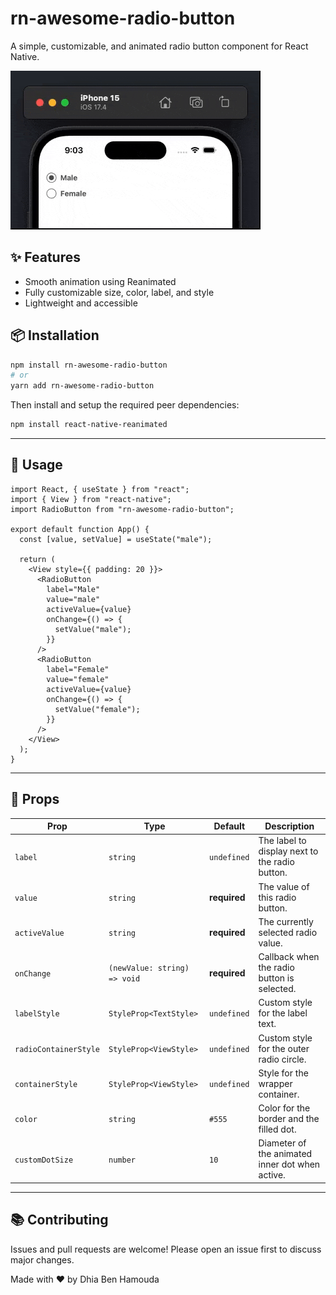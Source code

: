 # rn-awesome-radio-button

A simple, customizable, and animated radio button component for React Native.

![Alt text](https://github.com/Dhia-Ben-Hamouda/rn-awesome-radio-button/blob/main/src/assets/preview.gif)

## ✨ Features

- Smooth animation using Reanimated
- Fully customizable size, color, label, and style
- Lightweight and accessible

## 📦 Installation

```bash
npm install rn-awesome-radio-button
# or
yarn add rn-awesome-radio-button
```

Then install and setup the required peer dependencies:

```bash
npm install react-native-reanimated
```

---

## 🚀 Usage

```tsx
import React, { useState } from "react";
import { View } from "react-native";
import RadioButton from "rn-awesome-radio-button";

export default function App() {
  const [value, setValue] = useState("male");

  return (
    <View style={{ padding: 20 }}>
      <RadioButton
        label="Male"
        value="male"
        activeValue={value}
        onChange={() => {
          setValue("male");
        }}
      />
      <RadioButton
        label="Female"
        value="female"
        activeValue={value}
        onChange={() => {
          setValue("female");
        }}
      />
    </View>
  );
}
```

---

## 🔧 Props

| Prop                  | Type                         | Default      | Description                                     |
| --------------------- | ---------------------------- | ------------ | ----------------------------------------------- |
| `label`               | `string`                     | `undefined`  | The label to display next to the radio button.  |
| `value`               | `string`                     | **required** | The value of this radio button.                 |
| `activeValue`         | `string`                     | **required** | The currently selected radio value.             |
| `onChange`            | `(newValue: string) => void` | **required** | Callback when the radio button is selected.     |
| `labelStyle`          | `StyleProp<TextStyle>`       | `undefined`  | Custom style for the label text.                |
| `radioContainerStyle` | `StyleProp<ViewStyle>`       | `undefined`  | Custom style for the outer radio circle.        |
| `containerStyle`      | `StyleProp<ViewStyle>`       | `undefined`  | Style for the wrapper container.                |
| `color`               | `string`                     | `#555`       | Color for the border and the filled dot.        |
| `customDotSize`       | `number`                     | `10`         | Diameter of the animated inner dot when active. |

---

## 📚 Contributing

Issues and pull requests are welcome! Please open an issue first to discuss major changes.

Made with ❤️ by Dhia Ben Hamouda
